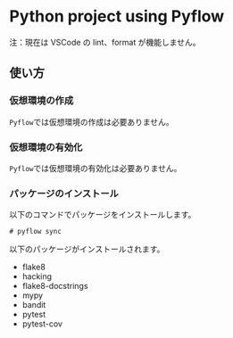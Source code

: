 # Python project using Pyflow

注：現在は VSCode の lint、format が機能しません。

## 使い方

### 仮想環境の作成

`Pyflow`では仮想環境の作成は必要ありません。

### 仮想環境の有効化

`Pyflow`では仮想環境の有効化は必要ありません。

### パッケージのインストール

以下のコマンドでパッケージをインストールします。

```
# pyflow sync
```

以下のパッケージがインストールされます。

- flake8
- hacking
- flake8-docstrings
- mypy
- bandit
- pytest
- pytest-cov
